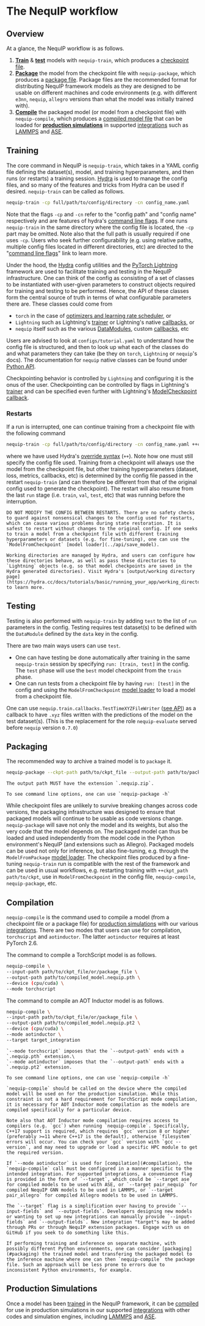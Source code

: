# The NequIP workflow

## Overview

At a glance, the NequIP workflow is as follows.

1. [**Train**](#training) &  [**test**](#testing) models with `nequip-train`, which produces a [checkpoint file](./files.md/#checkpoint-files).
2. [**Package**](#packaging) the model from the checkpoint file with `nequip-package`, which produces a [package file](./files.md/#package-files). Package files are the recommended format for distributing NequIP framework models as they are designed to be usable on different machines and code environments (e.g. with different `e3nn`, `nequip`, `allegro` versions than what the model was initially trained with).
3. [**Compile**](#compilation) the packaged model (or model from a checkpoint file) with `nequip-compile`, which produces a [compiled model file](./files.md/#compiled-model-files) that can be loaded for [**production simulations**](#production-simulations) in supported [integrations](../integrations/all.rst) such as [LAMMPS](../integrations/lammps.md) and [ASE](../integrations/ase.md).

## Training

The core command in NequIP is `nequip-train`, which takes in a YAML config file defining the dataset(s), model, and training hyperparameters, and then runs (or restarts) a training session. [Hydra](https://hydra.cc/) is used to manage the config files, and so many of the features and tricks from Hydra can be used if desired. `nequip-train` can be called as follows.

```bash
nequip-train -cp full/path/to/config/directory -cn config_name.yaml
```

Note that the flags `-cp` and `-cn` refer to the "config path" and "config name" respectively and are features of hydra's [command line flags](https://hydra.cc/docs/advanced/hydra-command-line-flags/). If one runs `nequip-train` in the same directory where the config file is located, the `-cp` part may be omitted. Note also that the full path is usually required if one uses `-cp`. Users who seek further configurability (e.g. using relative paths, multiple config files located in different directories, etc) are directed to the "[command line flags](https://hydra.cc/docs/advanced/hydra-command-line-flags/)" link to learn more.

Under the hood, the [Hydra](https://hydra.cc/) config utilities and the [PyTorch Lightning](https://lightning.ai/docs/pytorch/stable/) framework are used to facilitate training and testing in the NequIP infrastructure. One can think of the config as consisting of a set of classes to be instantiated with user-given parameters to construct objects required for training and testing to be performed. Hence, the API of these classes form the central source of truth in terms of what configurable parameters there are. These classes could come from

- `torch` in the case of [optimizers and learning rate scheduler](https://pytorch.org/docs/stable/optim.html), or
- `Lightning` such as Lightning's [trainer](https://lightning.ai/docs/pytorch/stable/common/trainer.html) or Lightning's native [callbacks](https://lightning.ai/docs/pytorch/stable/api_references.html#callbacks), or
- `nequip` itself such as the various [DataModules](../api/datamodule.rst), custom [callbacks](../api/callbacks.rst), etc

Users are advised to look at `configs/tutorial.yaml` to understand how the config file is structured, and then to look up what each of the classes do and what parameters they can take (be they on `torch`, `Lightning` or `nequip`'s docs). The documentation for `nequip` native classes can be found under [Python API](../api/nequip.rst).

Checkpointing behavior is controlled by `Lightning` and configuring it is the onus of the user. Checkpointing can be controlled by flags in Lightning's [trainer](https://lightning.ai/docs/pytorch/stable/common/trainer.html) and can be specified even further with Lightning's [ModelCheckpoint callback](https://lightning.ai/docs/pytorch/stable/api/lightning.pytorch.callbacks.ModelCheckpoint.html#lightning.pytorch.callbacks.ModelCheckpoint).

### Restarts

If a run is interrupted, one can continue training from a checkpoint file with the following command

```bash
nequip-train -cp full/path/to/config/directory -cn config_name.yaml ++ckpt_path='path/to/ckpt_file'
```

where we have used Hydra's [override syntax](https://hydra.cc/docs/advanced/override_grammar/basic/) (`++`). Note how one must still specify the config file used. Training from a checkpoint will always use the model from the checkpoint file, but other training hyperparameters (dataset, loss, metrics, callbacks, etc) is determined by the config file passed in the restart `nequip-train` (and can therefore be different from that of the original config used to generate the checkpoint). The restart will also resume from the last `run` stage (i.e. `train`, `val`, `test`, etc) that was running before the interruption.

```{warning}
DO NOT MODIFY THE CONFIG BETWEEN RESTARTS. There are no safety checks to guard against nonsensical changes to the config used for restarts, which can cause various problems during state restoration. It is safest to restart without changes to the original config. If one seeks to train a model from a checkpoint file with different training hyperparameters or datasets (e.g. for fine-tuning), one can use the `ModelFromCheckpoint` [model loader](../api/save_model).
```

```{tip}
Working directories are managed by Hydra, and users can configure how these directories behave, as well as pass these directories to `Lightning` objects (e.g. so that model checkpoints are saved in the Hydra generated directories). Visit Hydra's [output/working directory page](https://hydra.cc/docs/tutorials/basic/running_your_app/working_directory/) to learn more.
```

## Testing

Testing is also performed with `nequip-train` by adding `test` to the list of `run` parameters in the config. Testing requires test dataset(s) to be defined with the `DataModule` defined by the `data` key in the config.

There are two main ways users can use `test`.

- One can have testing be done automatically after training in the same `nequip-train` session by specifying `run: [train, test]` in the config. The `test` phase will use the `best` model checkpoint from the `train` phase.
- One can run tests from a checkpoint file by having `run: [test]` in the config and using the `ModelFromCheckpoint` [model loader](../api/save_model) to load a model from a checkpoint file.

One can use `nequip.train.callbacks.TestTimeXYZFileWriter` ([see API](../api/callbacks.rst)) as a callback to have `.xyz` files written with the predictions of the model on the test dataset(s). (This is the replacement for the role `nequip-evaluate` served before `nequip` version `0.7.0`)

## Packaging

The recommended way to archive a trained model is to `package` it.

```bash
nequip-package --ckpt-path path/to/ckpt_file --output-path path/to/packaged_model.nequip.zip
```

```{warning}
The output path MUST have the extension `.nequip.zip`.
```

```{tip}
To see command line options, one can use `nequip-package -h`
```

While checkpoint files are unlikely to survive breaking changes across code versions, the packaging infrastructure was designed to ensure that packaged models will continue to be usable as code versions change.
`nequip-package` will save not only the model and its weights, but also the very code that the model depends on.
The packaged model can thus be loaded and used independently from the model code in the Python environment's NequIP (and extensions such as Allegro).
Packaged models can be used not only for inference, but also fine-tuning, e.g. through the `ModelFromPackage` [model loader](../api/save_model). The checkpoint files produced by a fine-tuning `nequip-train` run is compatible with the rest of the framework and can be used in usual workflows, e.g. restarting training with `++ckpt_path path/to/ckpt`, use in `ModelFromCheckpoint` in the config file, `nequip-compile`, `nequip-package`, etc.

## Compilation

`nequip-compile` is the command used to compile a model (from a checkpoint file or a package file) for [production simulations](#production-simulations) with our various [integrations](../integrations/all.rst). There are two modes that users can use for compilation, `torchscript` and `aotinductor`. The latter `aotinductor` requires at least PyTorch 2.6.

The command to compile a TorchScript model is as follows.

```bash
nequip-compile \
--input-path path/to/ckpt_file/or/package_file \
--output-path path/to/compiled_model.nequip.pth \
--device (cpu/cuda) \
--mode torchscript
```

The command to compile an AOT Inductor model is as follows.

```bash
nequip-compile \
--input-path path/to/ckpt_file/or/package_file \
--output-path path/to/compiled_model.nequip.pt2 \
--device (cpu/cuda) \
--mode aotinductor \
--target target_integration
```

```{warning}
`--mode torchscript` imposes that the `--output-path` ends with a `.nequip.pth` extension.\
`--mode aotinductor` imposes that the `--output-path` ends with a `.nequip.pt2` extension.
```

```{tip}
To see command line options, one can use `nequip-compile -h`
```

```{important}
`nequip-compile` should be called on the device where the compiled model will be used on for the production simulation. While this constraint is not a hard requirement for TorchScript mode compilation, it is necessary for AOT Inductor mode compilation as the models are compiled specifically for a particular device.
```

```{important}
Note also that AOT Inductor mode compilation requires access to compilers (e.g. `gcc`) when running `nequip-compile`. Specifically, C++17 support is required, which requires `gcc` version 8 or higher (preferably >=11 where C++17 is the default), otherwise `filesystem` errors will occur. You can check your `gcc` version with `gcc --version`, and may need to upgrade or load a specific HPC module to get the required version.
```

```{tip}
If `--mode aotinductor` is used for [compilation](#compilation), the `nequip-compile` call must be configured in a manner specific to the intended integration. For supported integrations, a convenience flag is provided in the form of `--target`, which could be `--target ase` for compiled models to be used with ASE, or `--target pair_nequip` for compiled NequIP GNN models to be used in LAMMPS, or `--target pair_allegro` for compiled Allegro models to be used in LAMMPS.

The `--target` flag is a simplification over having to provide `--input-fields` and `--output-fields`. Developers designing new models or wanting to set up new integrations can manually provide `--input-fields` and `--output-fields`. New integration "target"s may be added through PRs or through NequIP extension packages. Engage with us on GitHub if you seek to do something like this.
```

```{tip}
If performing training and inference on separate machine, with possibly different Python environments, one can consider [packaging](#packaging) the trained model and transfering the packaged model to the inference machine where one can then `nequip-compile` the package file. Such an approach will be less prone to errors due to inconsistent Python environments, for example.
```

## Production Simulations

Once a model has been [trained](#training) in the NequIP framework, it can be [compiled](#compilation) for use in production simulations in our supported [integrations](../integrations/all.rst) with other codes and simulation engines, including [LAMMPS](../integrations/lammps.md) and [ASE](../integrations/ase.md).
